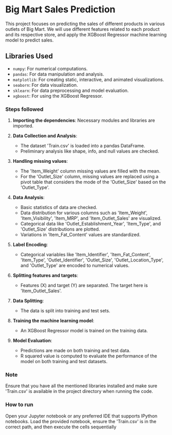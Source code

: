 # Big Mart Sales Prediction

This project focuses on predicting the sales of different products in various outlets of Big Mart. We will use different features related to each product and its respective store, and apply the XGBoost Regressor machine learning model to predict sales.

## Libraries Used

- `numpy`: For numerical computations.
- `pandas`: For data manipulation and analysis.
- `matplotlib`: For creating static, interactive, and animated visualizations.
- `seaborn`: For data visualization.
- `sklearn`: For data preprocessing and model evaluation.
- `xgboost`: For using the XGBoost Regressor.

### Steps followed

1. **Importing the dependencies**: Necessary modules and libraries are imported.

2. **Data Collection and Analysis**:
    - The dataset 'Train.csv' is loaded into a pandas DataFrame.
    - Preliminary analysis like shape, info, and null values are checked.

3. **Handling missing values**:
    - The 'Item_Weight' column missing values are filled with the mean.
    - For the 'Outlet_Size' column, missing values are replaced using a pivot table that considers the mode of the 'Outlet_Size' based on the 'Outlet_Type'.

4. **Data Analysis**:
    - Basic statistics of data are checked.
    - Data distribution for various columns such as 'Item_Weight', 'Item_Visibility', 'Item_MRP', and 'Item_Outlet_Sales' are visualized.
    - Categorical data like 'Outlet_Establishment_Year', 'Item_Type', and 'Outlet_Size' distributions are plotted.
    - Variations in 'Item_Fat_Content' values are standardized.

5. **Label Encoding**:
    - Categorical variables like 'Item_Identifier', 'Item_Fat_Content', 'Item_Type', 'Outlet_Identifier', 'Outlet_Size', 'Outlet_Location_Type', and 'Outlet_Type' are encoded to numerical values.

6. **Splitting features and targets**:
    - Features (X) and target (Y) are separated. The target here is 'Item_Outlet_Sales'.

7. **Data Splitting**:
    - The data is split into training and test sets.

8. **Training the machine learning model**:
    - An XGBoost Regressor model is trained on the training data.

9. **Model Evaluation**:
    - Predictions are made on both training and test data.
    - R squared value is computed to evaluate the performance of the model on both training and test datasets.

### Note

Ensure that you have all the mentioned libraries installed and make sure 'Train.csv' is available in the project directory when running the code.

### How to run

Open your Jupyter notebook or any preferred IDE that supports IPython notebooks. Load the provided notebook, ensure the 'Train.csv' is in the correct path, and then execute the cells sequentially
